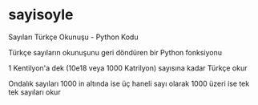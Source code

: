 # sayisoyle
Sayıları Türkçe Okunuşu - Python Kodu

Türkçe sayıların okunuşunu geri döndüren bir Python fonksiyonu

1 Kentilyon'a dek (10e18 veya 1000 Katrilyon) sayısına kadar Türkçe okur 

Ondalık sayıları 1000 in altında ise üç haneli sayı olarak 1000 üzeri ise tek tek sayıları okur
